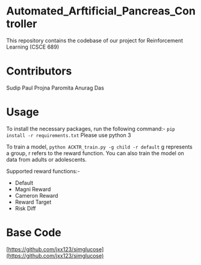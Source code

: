 # Automated_Arftificial_Pancreas_Controller
This repository contains the codebase of our project for Reinforcement Learning (CSCE 689) 


# Contributors
Sudip Paul
Projna Paromita
Anurag Das

Usage
============
To install the necessary packages, run the following command:-
`pip install -r requirements.txt`
Please use python 3

To train a model,
`python ACKTR_train.py -g child -r default`
g represents a group, r refers to the reward function. You can also train the model on data from adults or adolescents.

Supported reward functions:-
- Default
- Magni Reward
- Cameron Reward
- Reward Target
- Risk Diff


Base Code
==========
[https://github.com/jxx123/simglucose](https://github.com/jxx123/simglucose)
